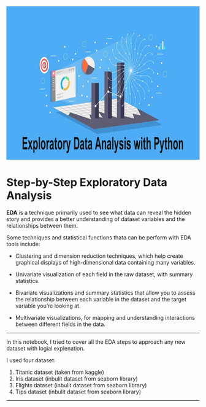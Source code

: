 <center><img src="https://github.com/shivam2906/Step-by-Step-Exploratory-Data-Analysis/blob/main/eda.png" width="750" height="400"></center>
<h1>Step-by-Step Exploratory Data Analysis</h1>
<b>EDA</b> is a technique primarily used to see what data can reveal the hidden story and provides a better understanding of dataset variables and the relationships between them.

Some techniques and statistical functions thata can be perform with EDA tools include:

   - Clustering and dimension reduction techniques, which help create graphical 
      displays of high-dimensional data containing many variables.
      
   - Univariate visualization of each field in the raw dataset, with summary statistics.
    
   - Bivariate visualizations and summary statistics that allow you to assess 
      the relationship between each variable in the dataset and the target variable you’re looking at.
    
   - Multivariate visualizations, for mapping and understanding interactions between different fields in the data.

***
In this notebook, I tried to cover all the EDA steps to approach any new dataset with logial explenation.


I used four dataset: <br>
<ol>
<li>   Titanic dataset (taken from kaggle)</li>
<li>   Iris dataset (inbulit dataset from seaborn library)</li>
<li>   Flights dataset (inbulit dataset from seaborn library)</li>
<li>   Tips dataset (inbulit dataset from seaborn library)</li>
</ol>

***
